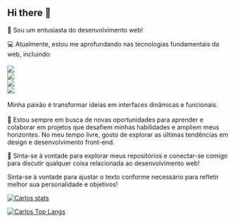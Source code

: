 ## Hi there 👋

🌟 Sou um entusiasta do desenvolvimento web!

💻 Atualmente, estou me aprofundando nas tecnologias fundamentais da web, incluindo: <br> <br> <img src="https://img.shields.io/badge/HTML5-E34F26?style=for-the-badge&logo=html5&logoColor=white"> <br> <img src="https://img.shields.io/badge/CSS3-1572B6?style=for-the-badge&logo=css3&logoColor=white"> <br> <img src="https://img.shields.io/badge/JavaScript-F7DF1E?style=for-the-badge&logo=javascript&logoColor=black"> <br> <img src="https://img.shields.io/badge/React-20232A?style=for-the-badge&logo=react&logoColor=61DAFB"> <br><br> Minha paixão é transformar ideias em interfaces dinâmicas e funcionais.<br><br>
🚀 Estou sempre em busca de novas oportunidades para aprender e colaborar em projetos que desafiem minhas habilidades e ampliem meus horizontes. No meu tempo livre, gosto de explorar as últimas tendências em design e desenvolvimento front-end.

🔗 Sinta-se à vontade para explorar meus repositórios e conectar-se comigo para discutir qualquer coisa relacionada ao desenvolvimento web!

Sinta-se à vontade para ajustar o texto conforme necessário para refletir melhor sua personalidade e objetivos!


[![Carlos stats](https://github-readme-stats.vercel.app/api?username=carlosbrnet)](https://github.com/anuraghazra/github-readme-stats)

[![Carlos Top Langs](https://github-readme-stats.vercel.app/api/top-langs/?username=carlosbrnet)](https://github.com/anuraghazra/github-readme-stats)
